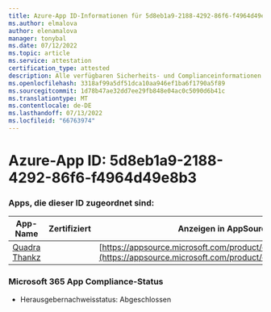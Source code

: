 ```yaml
---
title: Azure-App ID-Informationen für 5d8eb1a9-2188-4292-86f6-f4964d49e8b3
ms.author: elmalova
author: elenamalova
manager: tonybal
ms.date: 07/12/2022
ms.topic: article
ms.service: attestation
certification_type: attested
description: Alle verfügbaren Sicherheits- und Complianceinformationen für 5d8eb1a9-2188-4292-86f6-f4964d49e8b3.
ms.openlocfilehash: 3318af99a5df51dca10aa946ef1ba6f1790a5f89
ms.sourcegitcommit: 1d78b47ae32dd7ee29fb848e04ac0c5090d6b41c
ms.translationtype: MT
ms.contentlocale: de-DE
ms.lasthandoff: 07/13/2022
ms.locfileid: "66763974"
---
```

# <a name="azure-app-id-5d8eb1a9-2188-4292-86f6-f4964d49e8b3"></a>Azure-App ID: 5d8eb1a9-2188-4292-86f6-f4964d49e8b3


### <a name="apps-associated-with-this-id"></a>Apps, die dieser ID zugeordnet sind:
| **App-Name** | **Zertifiziert** | **Anzeigen in AppSource** |
|--------------|---------------|-----------------------|
| [Quadra Thankz](../forward/WA200003671.md) |  | [https://appsource.microsoft.com/product/office/WA200003671](https://appsource.microsoft.com/product/office/WA200003671) |

### <a name="microsoft-365-app-compliance-status"></a>Microsoft 365 App Compliance-Status
- Herausgebernachweisstatus: Abgeschlossen
